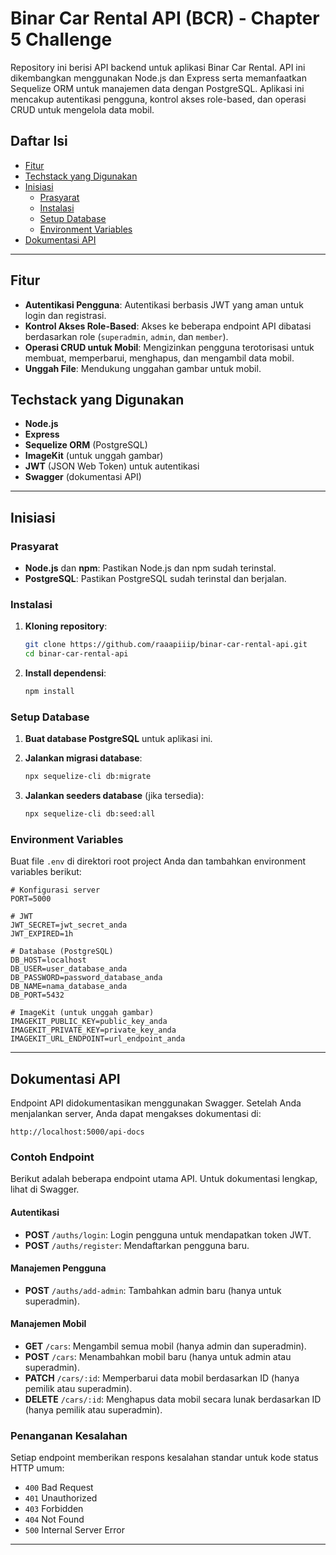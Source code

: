 # Binar Car Rental API (BCR) - Chapter 5 Challenge

Repository ini berisi API backend untuk aplikasi Binar Car Rental. API ini dikembangkan menggunakan Node.js dan Express serta memanfaatkan Sequelize ORM untuk manajemen data dengan PostgreSQL. Aplikasi ini mencakup autentikasi pengguna, kontrol akses role-based, dan operasi CRUD untuk mengelola data mobil.

## Daftar Isi

- [Fitur](#fitur)
- [Techstack yang Digunakan](#techstack-yang-digunakan)
- [Inisiasi](#inisiasi)
  - [Prasyarat](#prasyarat)
  - [Instalasi](#instalasi)
  - [Setup Database](#setup-database)
  - [Environment Variables](#environment-variables)
- [Dokumentasi API](#dokumentasi-api)

---

## Fitur

- **Autentikasi Pengguna**: Autentikasi berbasis JWT yang aman untuk login dan registrasi.
- **Kontrol Akses Role-Based**: Akses ke beberapa endpoint API dibatasi berdasarkan role (`superadmin`, `admin`, dan `member`).
- **Operasi CRUD untuk Mobil**: Mengizinkan pengguna terotorisasi untuk membuat, memperbarui, menghapus, dan mengambil data mobil.
- **Unggah File**: Mendukung unggahan gambar untuk mobil.

## Techstack yang Digunakan

- **Node.js**
- **Express**
- **Sequelize ORM** (PostgreSQL)
- **ImageKit** (untuk unggah gambar)
- **JWT** (JSON Web Token) untuk autentikasi
- **Swagger** (dokumentasi API)

---

## Inisiasi

### Prasyarat

- **Node.js** dan **npm**: Pastikan Node.js dan npm sudah terinstal.
- **PostgreSQL**: Pastikan PostgreSQL sudah terinstal dan berjalan.

### Instalasi

1. **Kloning repository**:

   ```bash
   git clone https://github.com/raaapiiip/binar-car-rental-api.git
   cd binar-car-rental-api
   ```

2. **Install dependensi**:

   ```bash
   npm install
   ```

### Setup Database

1. **Buat database PostgreSQL** untuk aplikasi ini.

2. **Jalankan migrasi database**:

   ```bash
   npx sequelize-cli db:migrate
   ```

3. **Jalankan seeders database** (jika tersedia):

   ```bash
   npx sequelize-cli db:seed:all
   ```

### Environment Variables

Buat file `.env` di direktori root project Anda dan tambahkan environment variables berikut:

```env
# Konfigurasi server
PORT=5000

# JWT
JWT_SECRET=jwt_secret_anda
JWT_EXPIRED=1h

# Database (PostgreSQL)
DB_HOST=localhost
DB_USER=user_database_anda
DB_PASSWORD=password_database_anda
DB_NAME=nama_database_anda
DB_PORT=5432

# ImageKit (untuk unggah gambar)
IMAGEKIT_PUBLIC_KEY=public_key_anda
IMAGEKIT_PRIVATE_KEY=private_key_anda
IMAGEKIT_URL_ENDPOINT=url_endpoint_anda
```

---

## Dokumentasi API

Endpoint API didokumentasikan menggunakan Swagger. Setelah Anda menjalankan server, Anda dapat mengakses dokumentasi di:

```
http://localhost:5000/api-docs
```

### Contoh Endpoint

Berikut adalah beberapa endpoint utama API. Untuk dokumentasi lengkap, lihat di Swagger.

#### Autentikasi

- **POST** `/auths/login`: Login pengguna untuk mendapatkan token JWT.
- **POST** `/auths/register`: Mendaftarkan pengguna baru.

#### Manajemen Pengguna

- **POST** `/auths/add-admin`: Tambahkan admin baru (hanya untuk superadmin).

#### Manajemen Mobil

- **GET** `/cars`: Mengambil semua mobil (hanya admin dan superadmin).
- **POST** `/cars`: Menambahkan mobil baru (hanya untuk admin atau superadmin).
- **PATCH** `/cars/:id`: Memperbarui data mobil berdasarkan ID (hanya pemilik atau superadmin).
- **DELETE** `/cars/:id`: Menghapus data mobil secara lunak berdasarkan ID (hanya pemilik atau superadmin).

### Penanganan Kesalahan

Setiap endpoint memberikan respons kesalahan standar untuk kode status HTTP umum:

- `400` Bad Request
- `401` Unauthorized
- `403` Forbidden
- `404` Not Found
- `500` Internal Server Error

---
